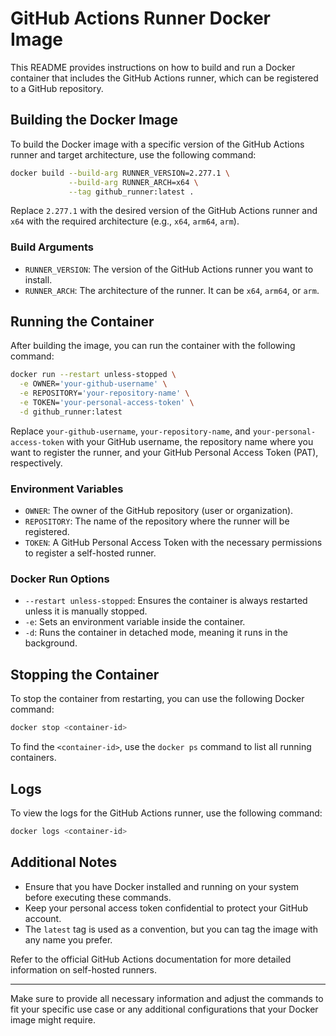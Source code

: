 # GitHub Actions Runner Docker Image

This README provides instructions on how to build and run a Docker container that includes the GitHub Actions runner, which can be registered to a GitHub repository.

## Building the Docker Image

To build the Docker image with a specific version of the GitHub Actions runner and target architecture, use the following command:

```bash
docker build --build-arg RUNNER_VERSION=2.277.1 \
             --build-arg RUNNER_ARCH=x64 \
             --tag github_runner:latest .
```

Replace `2.277.1` with the desired version of the GitHub Actions runner and `x64` with the required architecture (e.g., `x64`, `arm64`, `arm`).

### Build Arguments

- `RUNNER_VERSION`: The version of the GitHub Actions runner you want to install.
- `RUNNER_ARCH`: The architecture of the runner. It can be `x64`, `arm64`, or `arm`.

## Running the Container

After building the image, you can run the container with the following command:

```bash
docker run --restart unless-stopped \
  -e OWNER='your-github-username' \
  -e REPOSITORY='your-repository-name' \
  -e TOKEN='your-personal-access-token' \
  -d github_runner:latest
```

Replace `your-github-username`, `your-repository-name`, and `your-personal-access-token` with your GitHub username, the repository name where you want to register the runner, and your GitHub Personal Access Token (PAT), respectively.

### Environment Variables

- `OWNER`: The owner of the GitHub repository (user or organization).
- `REPOSITORY`: The name of the repository where the runner will be registered.
- `TOKEN`: A GitHub Personal Access Token with the necessary permissions to register a self-hosted runner.

### Docker Run Options

- `--restart unless-stopped`: Ensures the container is always restarted unless it is manually stopped.
- `-e`: Sets an environment variable inside the container.
- `-d`: Runs the container in detached mode, meaning it runs in the background.

## Stopping the Container

To stop the container from restarting, you can use the following Docker command:

```bash
docker stop <container-id>
```

To find the `<container-id>`, use the `docker ps` command to list all running containers.

## Logs

To view the logs for the GitHub Actions runner, use the following command:

```bash
docker logs <container-id>
```

## Additional Notes

- Ensure that you have Docker installed and running on your system before executing these commands.
- Keep your personal access token confidential to protect your GitHub account.
- The `latest` tag is used as a convention, but you can tag the image with any name you prefer.

Refer to the official GitHub Actions documentation for more detailed information on self-hosted runners.

---

Make sure to provide all necessary information and adjust the commands to fit your specific use case or any additional configurations that your Docker image might require.